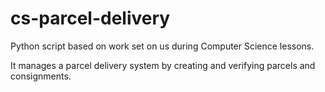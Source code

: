 # cs-parcel-delivery

Python script based on work set on us during Computer Science lessons.

It manages a parcel delivery system by creating and verifying parcels and consignments.
